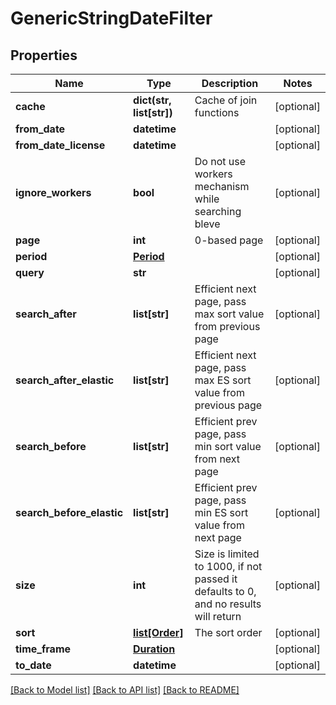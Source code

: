 # GenericStringDateFilter

## Properties
Name | Type | Description | Notes
------------ | ------------- | ------------- | -------------
**cache** | **dict(str, list[str])** | Cache of join functions | [optional] 
**from_date** | **datetime** |  | [optional] 
**from_date_license** | **datetime** |  | [optional] 
**ignore_workers** | **bool** | Do not use workers mechanism while searching bleve | [optional] 
**page** | **int** | 0-based page | [optional] 
**period** | [**Period**](Period.md) |  | [optional] 
**query** | **str** |  | [optional] 
**search_after** | **list[str]** | Efficient next page, pass max sort value from previous page | [optional] 
**search_after_elastic** | **list[str]** | Efficient next page, pass max ES sort value from previous page | [optional] 
**search_before** | **list[str]** | Efficient prev page, pass min sort value from next page | [optional] 
**search_before_elastic** | **list[str]** | Efficient prev page, pass min ES sort value from next page | [optional] 
**size** | **int** | Size is limited to 1000, if not passed it defaults to 0, and no results will return | [optional] 
**sort** | [**list[Order]**](Order.md) | The sort order | [optional] 
**time_frame** | [**Duration**](Duration.md) |  | [optional] 
**to_date** | **datetime** |  | [optional] 

[[Back to Model list]](README.md#documentation-for-models) [[Back to API list]](README.md#documentation-for-api-endpoints) [[Back to README]](README.md)


